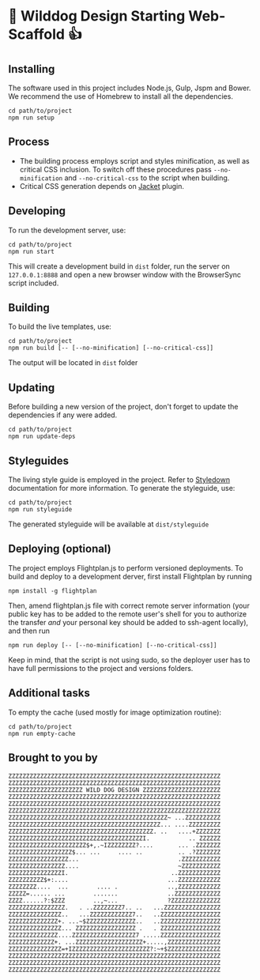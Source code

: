 :dog: Wilddog Design Starting Web-Scaffold :+1:
===============================================

Installing
----------
The software used in this project includes Node.js, Gulp, Jspm and Bower.
We recommend the use of Homebrew to install all the dependencies.
```
cd path/to/project
npm run setup
```

Process
-------
- The building process employs script and styles minification, as well as critical CSS inclusion. To switch off these procedures pass `--no-minification` and `--no-critical-css` to the script when building.
- Critical CSS generation depends on [Jacket](https://github.com/at-import/jacket) plugin.

Developing
----------
To run the development server, use:
```
cd path/to/project
npm run start
```
This will create a development build in `dist` folder, run the server on `127.0.0.1:8888` and
open a new browser window with the BrowserSync script included.

Building
--------
To build the live templates, use:
```
cd path/to/project
npm run build [-- [--no-minification] [--no-critical-css]]
```
The output will be located in `dist` folder

Updating
--------
Before building a new version of the project, don't forget to update the dependencies if any were added.
```
cd path/to/project
npm run update-deps
```

Styleguides
-----------
The living style guide is employed in the project. Refer to [Styledown](https://github.com/styledown/styledown)
documentation for more information.
To generate the styleguide, use:
```
cd path/to/project
npm run styleguide
```
The generated styleguide will be available at `dist/styleguide`

Deploying (optional)
--------------------
The project employs Flightplan.js to perform versioned deployments. To build and deploy to a development derver,
first install Flightplan by running
```
npm install -g flightplan
```
Then, amend flightplan.js file with correct remote server information (your public key has to be added to the remote
user's shell for you to authorize the transfer *and* your personal key should be added to ssh-agent locally), and then run
```
npm run deploy [-- [--no-minification] [--no-critical-css]]
```
Keep in mind, that the script is not using sudo, so the deployer user has to have full permissions to the project and versions folders.

Additional tasks
----------------
To empty the cache (used mostly for image optimization routine):
```
cd path/to/project
npm run empty-cache
```

Brought to you by
-----------------

```
ZZZZZZZZZZZZZZZZZZZZZZZZZZZZZZZZZZZZZZZZZZZZZZZZZZZZZZZZZZZZ
ZZZZZZZZZZZZZZZZZZZZZZZZZZZZZZZZZZZZZZZZZZZZZZZZZZZZZZZZZZZZ
ZZZZZZZZZZZZZZZZZZZZZ WILD DOG DESIGN ZZZZZZZZZZZZZZZZZZZZZZ
ZZZZZZZZZZZZZZZZZZZZZZZZZZZZZZZZZZZZZZZZZZZZZZZZZZZZZZZZZZZZ
ZZZZZZZZZZZZZZZZZZZZZZZZZZZZZZZZZZZZZZZZZZZZZZZZZZZZZZZZZZZZ
ZZZZZZZZZZZZZZZZZZZZZZZZZZZZZZZZZZZZZZZZZZZZZZZZZZZZZZZZZZZZ
ZZZZZZZZZZZZZZZZZZZZZZZZZZZZZZZZZZZZZZZZZZZZZ~ ...ZZZZZZZZZZ
ZZZZZZZZZZZZZZZZZZZZZZZZZZZZZZZZZZZZZZZZZZZ... ....ZZZZZZZZZ
ZZZZZZZZZZZZZZZZZZZZZZZZZZZZZZZZZZZZZZZZZ. ..   ....+ZZZZZZZ
ZZZZZZZZZZZZZZZZZZZZZZZZZZZZZZZZZZZZZZI.           .. ZZZZZZ
ZZZZZZZZZZZZZZZZZZZZZZ$+,.~IZZZZZZZZ?....       ... .ZZZZZZZ
ZZZZZZZZZZZZZZZZZZ$... ...     .... ..          .. .?ZZZZZZZ
ZZZZZZZZZZZZZZZZZ...                            .ZZZZZZZZZZZ
ZZZZZZZZZZZZZZZZ....                            ~ZZZZZZZZZZZ
ZZZZZZZZZZZZZZZI.                             ..ZZZZZZZZZZZZ
ZZZZZZZZZZ$+:....                            ...ZZZZZZZZZZZZ
ZZZZZZZZ....  ...        .... .              ..,ZZZZZZZZZZZZ
ZZZZZ=...... ...        .......              ..ZZZZZZZZZZZZZ
ZZZZ......?:$ZZZ        ..,~...              ?ZZZZZZZZZZZZZZ
ZZZZZZZZZZZZZZZZ.   . ..ZZZZZZZZ7.. ..   ...ZZZZZZZZZZZZZZZZ
ZZZZZZZZZZZZZZZ..   ...ZZZZZZZZZZZZ7..   ..ZZZZZZZZZZZZZZZZZ
ZZZZZZZZZZZZZZ+. ...~$ZZZZZZZZZZZZZZ..   ..ZZZZZZZZZZZZZZZZZ
ZZZZZZZZZZZZZZZ... ZZZZZZZZZZZZZZZZZ .   . ZZZZZZZZZZZZZZZZZ
ZZZZZZZZZZZZZZ....ZZZZZZZZZZZZZZZZZZ7 .....ZZZZZZZZZZZZZZZZZ
ZZZZZZZZZZZZZ+. ...ZZZZZZZZZZZZZZZZZZZ+.....,ZZZZZZZZZZZZZZZ
ZZZZZZZZZZZZZZZ=+IZZZZZZZZZZZZZZZZZZZZZZ?:~+$ZZZZZZZZZZZZZZZ
ZZZZZZZZZZZZZZZZZZZZZZZZZZZZZZZZZZZZZZZZZZZZZZZZZZZZZZZZZZZZ
ZZZZZZZZZZZZZZZZZZZZZZZZZZZZZZZZZZZZZZZZZZZZZZZZZZZZZZZZZZZZ
ZZZZZZZZZZZZZZZZZZZZZZZZZZZZZZZZZZZZZZZZZZZZZZZZZZZZZZZZZZZZ
```
